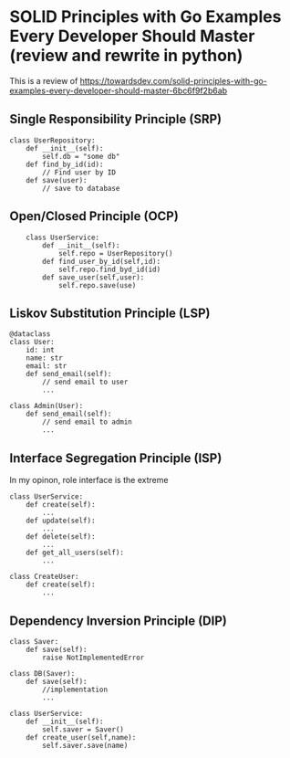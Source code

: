 # SOLID Principles with Go Examples Every Developer Should Master (review and rewrite in python)

This is a review of https://towardsdev.com/solid-principles-with-go-examples-every-developer-should-master-6bc6f9f2b6ab



## Single Responsibility Principle (SRP)
```python=
class UserRepository:
    def __init__(self):
        self.db = "some db"
    def find_by_id(id):
        // Find user by ID
    def save(user):
        // save to database
```


## Open/Closed Principle (OCP)
```python=
    class UserService:
        def __init__(self):
            self.repo = UserRepository()
        def find_user_by_id(self,id):
            self.repo.find_byd_id(id)
        def save_user(self,user):
            self.repo.save(use)
```


## Liskov Substitution Principle (LSP)
```pytnon=
@dataclass
class User:
    id: int
    name: str
    email: str
    def send_email(self):
        // send email to user
        ...

class Admin(User):
    def send_email(self):
        // send email to admin
        ...
```

## Interface Segregation Principle (ISP)
In my opinon, role interface is the extreme
```python=
class UserService:
    def create(self):
        ...
    def update(self):
        ...
    def delete(self):
        ...
    def get_all_users(self):
        ...
```
```python=
class CreateUser:
    def create(self):
        ...
```

## Dependency Inversion Principle (DIP)

```python=
class Saver:
    def save(self):
        raise NotImplementedError

class DB(Saver):
    def save(self):
        //implementation
        ...

class UserService:
    def __init__(self):
        self.saver = Saver()
    def create_user(self,name):
        self.saver.save(name)
```

